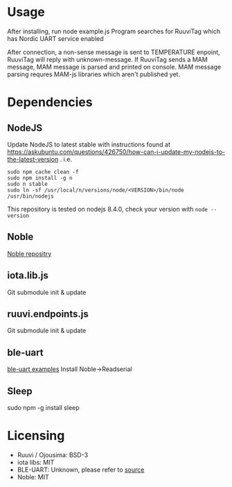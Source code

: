 # Usage

After installing, run node example.js
Program searches for RuuviTag which has Nordic UART service enabled

After connection, a non-sense message is sent to TEMPERATURE enpoint, RuuviTag will reply with unknown-message.
If RuuviTag sends a MAM message, MAM message is parsed and printed on console. 
MAM message parsing requres MAM-js libraries which aren't published yet.

# Dependencies
## NodeJS 
Update NodeJS to latest stable with instructions found at
https://askubuntu.com/questions/426750/how-can-i-update-my-nodejs-to-the-latest-version . i.e.
```
sudo npm cache clean -f
sudo npm install -g n
sudo n stable
sudo ln -sf /usr/local/n/versions/node/<VERSION>/bin/node /usr/bin/nodejs
```

This repository is tested on nodejs 8.4.0, check your version with `node --version`

## Noble
[Noble repositry](https://github.com/sandeepmistry/noble)

## iota.lib.js
Git submodule init & update

## ruuvi.endpoints.js
Git submodule init & update

## ble-uart
[ble-uart examples](https://github.com/tigoe/BluetoothLE-Examples)
Install Noble->Readserial

## Sleep
sudo npm -g install sleep

# Licensing
 * Ruuvi / Ojousima: BSD-3
 * iota libs: MIT
 * BLE-UART: Unknown, please refer to [source](https://github.com/tigoe/BluetoothLE-Examples/issues/7)
 * Noble: MIT 

